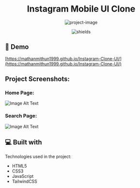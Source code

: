 <h1 align="center" id="title">Instagram Mobile UI Clone</h1>

<p align="center"><img src="https://socialify.git.ci/MaThanMiThun1999/Instagram-Clone-UI/image?description=1&amp;descriptionEditable=INSRAGRAM%20MOBILE%20UI%20CLONE&amp;font=Rokkitt&amp;logo=https%3A%2F%2Fpngbuy.com%2Fwp-content%2Fuploads%2F2023%2F06%2Fsplash-instagram-logo-png-4-400x400.png&amp;name=1&amp;pattern=Signal&amp;theme=Light" alt="project-image"></p>

<p align="center"><img src="https://img.shields.io/badge/This_Is-MaThanMiThun-blue" alt="shields"></p>

<h2>🚀 Demo</h2>

[https://mathanmithun1999.github.io/Instagram-Clone-UI/](https://mathanmithun1999.github.io/Instagram-Clone-UI/)

<h2>Project Screenshots:</h2>
<h3>Home Page:</h3>

![Image Alt Text](https://private-user-images.githubusercontent.com/110737618/315282058-8e4df739-e452-4444-b44f-6efcf1664f47.gif?jwt=eyJhbGciOiJIUzI1NiIsInR5cCI6IkpXVCJ9.eyJpc3MiOiJnaXRodWIuY29tIiwiYXVkIjoicmF3LmdpdGh1YnVzZXJjb250ZW50LmNvbSIsImtleSI6ImtleTUiLCJleHAiOjE3MTEwMjMyMDQsIm5iZiI6MTcxMTAyMjkwNCwicGF0aCI6Ii8xMTA3Mzc2MTgvMzE1MjgyMDU4LThlNGRmNzM5LWU0NTItNDQ0NC1iNDRmLTZlZmNmMTY2NGY0Ny5naWY_WC1BbXotQWxnb3JpdGhtPUFXUzQtSE1BQy1TSEEyNTYmWC1BbXotQ3JlZGVudGlhbD1BS0lBVkNPRFlMU0E1M1BRSzRaQSUyRjIwMjQwMzIxJTJGdXMtZWFzdC0xJTJGczMlMkZhd3M0X3JlcXVlc3QmWC1BbXotRGF0ZT0yMDI0MDMyMVQxMjA4MjRaJlgtQW16LUV4cGlyZXM9MzAwJlgtQW16LVNpZ25hdHVyZT1hODIxYmUwYWQyMDY0ZDI4NTExYmYyMDc3YTMwZTQwZjk0ZjRlYmQ2YTdhOWNhNjI2Y2ZlNTdhYjQ1OTY5ZDNiJlgtQW16LVNpZ25lZEhlYWRlcnM9aG9zdCZhY3Rvcl9pZD0wJmtleV9pZD0wJnJlcG9faWQ9MCJ9.pk4_Qd21MLoFNDwYQwNOgQxX02vEZOgKPn0nCZNML48)

<h3>Search Page:</h3>

![Image Alt Text](https://private-user-images.githubusercontent.com/110737618/315292557-dd48fc27-28e9-403e-9044-6577ffb85e5d.gif?jwt=eyJhbGciOiJIUzI1NiIsInR5cCI6IkpXVCJ9.eyJpc3MiOiJnaXRodWIuY29tIiwiYXVkIjoicmF3LmdpdGh1YnVzZXJjb250ZW50LmNvbSIsImtleSI6ImtleTUiLCJleHAiOjE3MTEwMjUwNDUsIm5iZiI6MTcxMTAyNDc0NSwicGF0aCI6Ii8xMTA3Mzc2MTgvMzE1MjkyNTU3LWRkNDhmYzI3LTI4ZTktNDAzZS05MDQ0LTY1NzdmZmI4NWU1ZC5naWY_WC1BbXotQWxnb3JpdGhtPUFXUzQtSE1BQy1TSEEyNTYmWC1BbXotQ3JlZGVudGlhbD1BS0lBVkNPRFlMU0E1M1BRSzRaQSUyRjIwMjQwMzIxJTJGdXMtZWFzdC0xJTJGczMlMkZhd3M0X3JlcXVlc3QmWC1BbXotRGF0ZT0yMDI0MDMyMVQxMjM5MDVaJlgtQW16LUV4cGlyZXM9MzAwJlgtQW16LVNpZ25hdHVyZT02NTk2Nzg0ZGM2MTZlNDFhY2IzZjFmMzY0YzAzZWM4NmZmMTMyNWUzNjg2YjgyMDlmZjRhNDgzMWU0Y2IxNTY3JlgtQW16LVNpZ25lZEhlYWRlcnM9aG9zdCZhY3Rvcl9pZD0wJmtleV9pZD0wJnJlcG9faWQ9MCJ9.ab8E-7DHFV7s_D6ukTo4yrc15JHfmRKhLtFU-9n--p4)


<h2>💻 Built with</h2>

Technologies used in the project:

*   HTML5
*   CSS3
*   JavaScript
*   TailwindCSS


